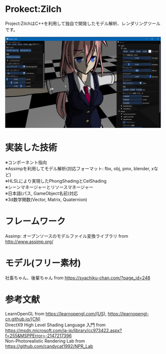 # Prokect:Zilch
Project:ZilchはC++を利用して独自で開発したモデル解析、レンダリングツールです。

![alt text](https://github.com/pfx8/Zilch/blob/master/Resources/Texture/interfaceScreenShot.PNG)

# 実装した技術
※コンポーネント指向  
※Assimpを利用してモデル解析(対応フォーマット: fbx, obj, pmx, blender, xなど)  
※HLSLにより実現したPhongShadingとCelShading  
※シーンマネージャーとリソースマネージャー  
※日本語(パス, GameObject名前)対応  
※3d数学関数(Vector, Matrix, Quaternion)  

# フレームワーク
Assimp: オープンソースのモデルファイル変換ライブラリ from http://www.assimp.org/  

# モデル(フリー素材)
社畜ちゃん、後輩ちゃん from https://syachiku-chan.com/?page_id=248  

# 参考文献
LearnOpenGL from https://learnopengl.com/(US), https://learnopengl-cn.github.io/(CN)  
DirectX9 High Level Shading Language 入門 from https://msdn.microsoft.com/ja-jp/library/cc973422.aspx?f=255&MSPPError=-2147217396  
Non-Photorealistic Rendering Lab from https://github.com/candycat1992/NPR_Lab  
